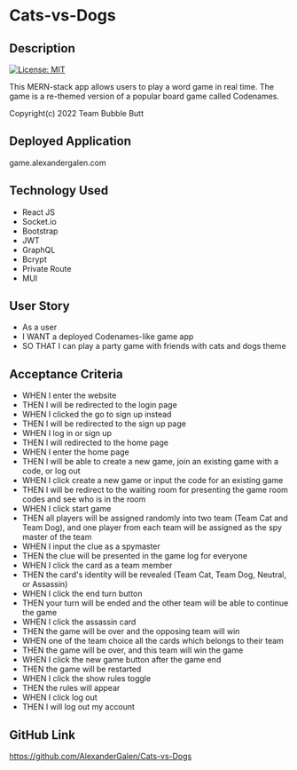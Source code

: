 # Cats-vs-Dogs

## Description

[![License: MIT](https://img.shields.io/badge/License-MIT-yellow.svg)](https://opensource.org/licenses/MIT)

This MERN-stack app allows users to play a word game in real time. The game is a re-themed version of a popular board game called Codenames.

Copyright(c) 2022 Team Bubble Butt

## Deployed Application

game.alexandergalen.com

## Technology Used
* React JS
* Socket.io
* Bootstrap
* JWT
* GraphQL
* Bcrypt
* Private Route
* MUI

## User Story
* As a user
* I WANT a deployed Codenames-like game app
* SO THAT I can play a party game with friends with cats and dogs theme

## Acceptance Criteria
* WHEN I enter the website
* THEN I will be redirected to the login page
* WHEN I clicked the go to sign up instead
* THEN I will be redirected to the sign up page
* WHEN I log in or sign up
* THEN I will redirected to the home page
* WHEN I enter the home page
* THEN I will be able to create a new game, join an existing game with a code, or log out
* WHEN I click create a new game or input the code for an existing game
* THEN I will be redirect to the waiting room for presenting the game room codes and see who is in the room
* WHEN I click start game
* THEN all players will be assigned randomly into two team (Team Cat and Team Dog), and one player from each team will be assigned as the spy master of the team
* WHEN I input the clue as a spymaster
* THEN the clue will be presented in the game log for everyone
* WHEN I click the card as a team member
* THEN the card's identity will be revealed (Team Cat, Team Dog, Neutral, or Assassin)
* WHEN I click the end turn button
* THEN your turn will be ended and the other team will be able to continue the game
* WHEN I click the assassin card
* THEN the game will be over and the opposing team will win
* WHEN one of the team choice all the cards which belongs to their team
* THEN the game will be over, and this team will win the game
* WHEN I click the new game button after the game end
* THEN the game will be restarted
* WHEN I click the show rules toggle
* THEN the rules will appear
* WHEN I click log out
* THEN I will log out my account

## GitHub Link

https://github.com/AlexanderGalen/Cats-vs-Dogs
